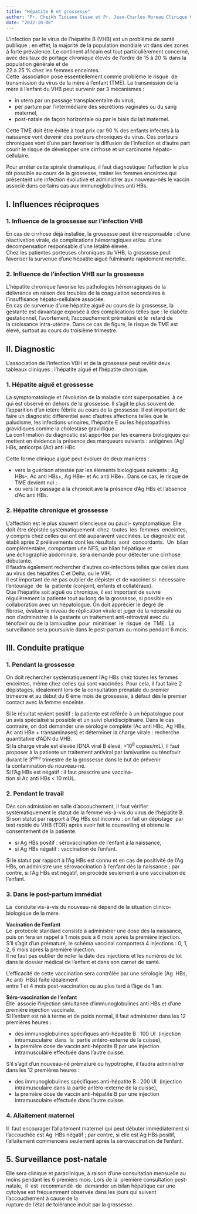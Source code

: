 ```yaml
---
title: "Hépatite B et grossesse"
author: "Pr. Cheikh Tidiane Cisse et Pr. Jean-Charles Moreau Clinique Gynécologique et Obstétricale Centre Hospitalier Universitaire A. Le Dantec, 34 avenue Pasteur, Dakar, Sénégal."
date: "2012-10-08"
---
```


<div class="teaser"><p>L’infection par le virus de l’hépatite B (VHB) est un problème de santé publique ; en effet, la majorité de la population mondiale vit dans des zones à forte prévalence. Le continent africain est tout particulièrement concerné, avec des taux de portage chronique élevés de l’ordre de 15 à 20 % dans la population générale et de<br />
22 à 25 % chez les femmes enceintes.<br />
Cette  association pose essentiellement comme problème le risque  de transmission du virus de la mère à l’enfant (TME). La transmission de la mère à l’enfant du VHB peut survenir par 3 mécanismes :</p>
<ul>
<li>in utero par un passage transplacentaire du virus,</li>
<li>per partum par l’intermédiaire des sécrétions vaginales ou du sang maternel,</li>
<li>post-natale de façon horizontale ou par le biais du lait maternel.</li>
</ul>
<p>Cette TME doit être évitée à tout prix car 90 % des enfants infectés à la naissance vont devenir des porteurs chroniques du virus. Ces porteurs chroniques vont d’une part favoriser la diffusion de l’infection et d’autre part courir le risque de développer une cirrhose et un carcinome hépato-cellulaire.</p>
<p>Pour arréter cette spirale dramatique, il faut diagnostiquer l’affection le plus tôt possible au cours de la grossesse, traiter les femmes enceintes qui présentent une infection évolutive et administrer aux nouveau-nés le vaccin associé dans certains cas aux immunoglobulines anti HBs.</p></div>

## I. Influences réciproques

### 1. Influence de la grossesse sur l’infection VHB

En cas de cirrhose déjà installée, la grossesse peut être responsable : d’une réactivation virale, de complications hémorragiques et/ou  d’une décompensation responsable d’une létalité élevée.  
Chez les patientes porteuses chroniques du VHB, la grossesse peut  favoriser la survenue d’une hépatite aiguë fulminante rapidement mortelle.

### 2. Influence de l’infection VHB sur la grossesse

L’hépatite chronique favorise les pathologies hémorragiques de la  délivrance en raison des troubles de la coagulation secondaires à  l’insuffisance hépato-cellulaire associée.  
En cas de survenue d’une hépatite aiguë au cours de la grossesse, la gestante est davantage exposée à des complications telles que : le diabète gestationnel, l’avortement, l’accouchement prématuré et le  retard de la croissance intra-utérine. Dans ce cas de figure, le risque de TME est élevé, surtout au cours du troisième trimestre.

## II. Diagnostic

L’association de l’infection VBH et de la grossesse peut revêtir deux tableaux cliniques : l’hépatite aiguë et l’hépatite chronique.

### 1. Hépatite aiguë et grossesse

La symptomatologie et l’évolution de la maladie sont superposables  à ce qui est observé en dehors de la grossesse. Il s’agit le plus souvent de l’apparition d’un ictère fébrile au cours de la grossesse. Il est important de faire un diagnostic différentiel avec d’autres affections telles que le paludisme, les infections urinaires, l’hépatite E ou les hépatopathies gravidiques comme la cholestase gravidique.  
La confirmation du diagnostic est apportée par les examens biologiques qui mettent en évidence la présence des marqueurs suivants : antigènes (Ag) HBs, anticorps (Ac) anti HBc.

Cette forme clinique aiguë peut évoluer de deux manières :

- vers la guérison attestée par les éléments biologiques suivants : Ag HBs-, Ac anti HBs+, Ag HBe- et Ac anti HBe+. Dans ce cas, le risque de TME devient nul ;
- ou vers le passage à la chronicit ave la présence d’Ag HBs et l’absence d’Ac anti HBs.

### 2. Hépatite chronique et grossesse

L’affection est le plus souvent silencieuse ou pauci- symptomatique. Elle doit être dépistée systématiquement  chez  toutes  les  femmes  enceintes, y compris chez celles qui ont été auparavent vaccinées. Le diagnostic est établi après 2 prélèvements dont les résultats  sont  concordants.  Un  bilan  complémentaire, comportant une NFS, un bilan hépatique et une échographie abdominale, sera demandé pour détecter une cirrhose débutante.  
Il faudra également rechercher d’autres co-infections telles que celles dues au virus des hépatites C et Delta, ou le VIH.  
Il est important de ne pas oublier de dépister et de vacciner si  nécessaire l’entourage  de  la  patiente (conjoint, enfants et collatéraux).  
Que l’hépatite soit aiguë ou chronique, il est important de suivre régulièrement la patiente tout au long de la grossesse, si possible en collaboration avec un hépatologue. On doit apprécier le degré de fibrose, évaluer le niveau de réplication virale et juger de la nécessité ou non d’administrer à la gestante un traitement anti-rétroviral avec du ténofovir ou de la lamivudine  pour  minimiser  le  risque  de  TME.  La  surveillance sera poursuivie dans le post-partum au moins pendant 6 mois.

## III. Conduite pratique

### 1. Pendant la grossesse

On doit rechercher systématiquement l’Ag HBs chez toutes les femmes enceintes, même chez celles qui sont vaccinées. Pour cela, il faut faire 2 dépistages, idéalement lors de la consultation prénatale du premier trimestre et au début du 6 ème mois de grossesse, à défaut dès le premier contact avec la femme enceinte.

Si le résultat revient positif : la patiente est référée à un hépatologue pour un avis spécialisé si possible et un suivi pluridisciplinaire. Dans le cas contraire, on doit demander une sérologie complète (Ac anti HBc, Ag HBe, Ac anti HBe + transaminases) et déterminer la charge virale : recherche quantitative d’ADN du VHB.  
Si la charge virale est élevée (DNA viral B élevé, >10<sup>8 </sup>copies/mL), il faut proposer à la patiente un traitement antiviral par lamivudine ou ténofovir durant le 3<sup>ème</sup> trimestre de la grossesse dans le but de prévenir la contamination du nouveau-né.  
Si l’Ag HBs est négatif : il faut prescrire une vaccina-  
tion si Ac anti HBs < 10 mUL.

### 2. Pendant le travail

Dès son admission en salle d’accouchement, il faut vérifier systématiquement le statut de la femme vis-à-vis du virus de l’hépatite B.  
Si son statut par rapport à l’Ag HBs est inconnu : on fait un dépistage  par test rapide du VHB (TDR) après avoir fait le counselling et obtenu le consentement de la patiente.

- si Ag HBs positif : sérovaccination de l’enfant à la naissance,
- si Ag HBs négatif : vaccination de l’enfant.

Si le statut par rapport à l’Ag HBs est connu et en cas de positivité de l’Ag HBs, on administre une sérovaccination à l’enfant dès la naissance ; par contre, si l’Ag HBs est négatif, on procède seulement à une vaccination de l’enfant.

### 3. Dans le post-partum immédiat

La  conduite vis-à-vis du nouveau-né dépend de la situation clinico-biologique de la mère.

**Vacination de l’enfant**  
Le  protocole standard consiste à administrer une dose dès la naissance, puis on fera un rappel à 1 mois puis à 6 mois après la première injection.  
S’il s’agit d’un prématuré, le schéma vaccinal comportera 4 injections : 0, 1, 2, 6 mois après la première injection.  
Il ne faut pas oublier de noter la date des injections et les numéros de lot dans le dossier médical de l’enfant et dans son carnet de santé.

L’efficacité de cette vaccination sera contrôlée par une sérologie (Ag  HBs, Ac anti  HBs) faite idéalement  
entre 1 et 4 mois post-vaccination ou au plus tard à l’âge de 1 an.

**Séro-vaccination de l’enfant**  
Elle  associe l’injection simultanée d’immunoglobulines anti HBs et d’une première injection vaccinale.  
Si l’enfant est né à terme et de poids normal, il faut administrer dans les 12 premières heures :

- des immunoglobulines spécifiques anti-hépatite B : 100 UI  (injection  intramusculaire  dans  la  partie antéro-externe de la cuisse),
- la première dose de vaccin anti-hépatite B par une injection  intramusculaire effectuée dans l’autre cuisse.

S’il s’agit d’un nouveau-né prématuré ou hypotrophe, il faudra administrer dans les 12 premières heures :

- des immunoglobulines spécifiques anti-hépatite B : 200 UI  (injection intramusculaire dans la partie antéro-externe de la cuisse),
- la première dose de vaccin anti-hépatite B par une injection  intramusculaire effectuée dans l’autre cuisse.

### 4. Allaitement maternel

Il  faut encourager l’allaitement maternel qui peut débuter immédiatement si l’accouchée est Ag  HBs négatif ; par contre, si elle est Ag HBs positif, l’allaitement commencera seulement après la sérovaccination de l’enfant.

## 5. Surveillance post-natale

Elle sera clinique et paraclinique, à raison d’une consultation mensuelle au moins pendant les 6 premiers mois. Lors de la  première consultation post-natale,  il  est  recommandé  de  demander un bilan hépatique car une cytolyse est fréquemment observée dans les jours qui suivent l’accouchement à cause de la  
rupture de l’état de tolérance induit par la grossesse.
